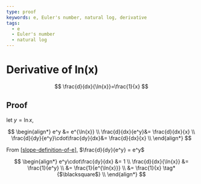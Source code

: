 ```yaml
---
type: proof
keywords: e, Euler's number, natural log, derivative
tags:
  - e
  - Euler's number
  - natural log
---
```


# Derivative of ln(x)

$$
\frac{d}{dx}{\ln{x}}=\frac{1}{x}
$$

## Proof

let $y = \ln{x}$,

$$
\begin{align*}
e^y &= e^{\ln{x}} \\
\frac{d}{dx}{e^y}&= \frac{d}{dx}{x} \\
\frac{d}{dy}{e^y}\cdot\frac{dy}{dx}&= \frac{d}{dx}{x} \\
\end{align*}
$$

From [[slope-definition-of-e]], $\frac{d}{dy}{e^y} = e^y$

$$
\begin{align*}
e^y\cdot\frac{dy}{dx} &= 1 \\
\frac{d}{dx}{\ln{x}} &= \frac{1}{e^y} \\
&= \frac{1}{e^{\ln{x}}} \\
&= \frac{1}{x} \tag*{$\blacksquare$} \\
\end{align*}
$$


[//begin]: # "Autogenerated link references for markdown compatibility"
[slope-definition-of-e]: slope-definition-of-e.md "The slop definition of e"
[//end]: # "Autogenerated link references"

